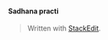

#### Sadhana practi
> Written with [StackEdit](https://stackedit.io/).
<!--stackedit_data:
eyJoaXN0b3J5IjpbLTE1NDM0MzExNTFdfQ==
-->